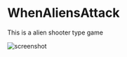 # WhenAliensAttack

This is a alien shooter type game

![screenshot](/../master/Screenshot0.png?raw=true) 